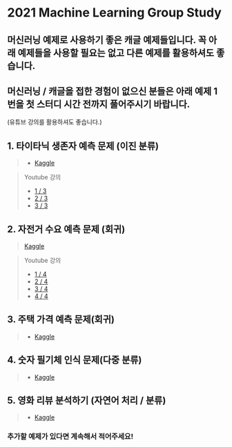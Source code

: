 # 2021 Machine Learning Group Study

## 머신러닝 예제로 사용하기 좋은 캐글 예제들입니다. 꼭 아래 예제들을 사용할 필요는 없고 다른 예제를 활용하셔도 좋습니다.
## 머신러닝 / 캐글을 접한 경험이 없으신 분들은 아래 예제 1번을 첫 스터디 시간 전까지 풀어주시기 바랍니다.
(유튜브 강의를 활용하셔도 좋습니다.)

## 1. 타이타닉 생존자 예측 문제 (이진 분류)
>  - [Kaggle](https://www.kaggle.com/c/titanic)

> Youtube 강의
>  - [1 / 3](https://www.youtube.com/watch?v=aqp_9HV58Ls)
>  - [2 / 3](https://www.youtube.com/watch?v=nXFXAxfdIls)
>  - [3 / 3](https://www.youtube.com/watch?v=FAP7JOECfEE)

## 2. 자전거 수요 예측 문제 (회귀)
> [Kaggle](https://www.kaggle.com/c/bike-sharing-demand)

> Youtube 강의
>  - [1 / 4](https://www.youtube.com/watch?v=Q_MbN-vu_2w)
>  - [2 / 4](https://www.youtube.com/watch?v=95fCw-n5uWM)
>  - [3 / 4](https://www.youtube.com/watch?v=g7EwIFXJntc)
>  - [4 / 4](https://www.youtube.com/watch?v=woSEc5d_skE)

## 3. 주택 가격 예측 문제(회귀)
>  - [Kaggle](https://www.kaggle.com/c/house-prices-advanced-regression-techniques)

## 4. 숫자 필기체 인식 문제(다중 분류)
>  - [Kaggle](https://www.kaggle.com/c/digit-recognizer)

## 5. 영화 리뷰 분석하기 (자연어 처리 / 분류)
>  - [Kaggle](https://www.kaggle.com/c/word2vec-nlp-tutorial)

### 추가할 예제가 있다면 계속해서 적어주세요!
